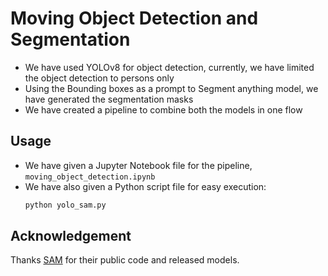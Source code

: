 # Moving Object Detection and Segmentation
- We have used YOLOv8 for object detection, currently, we have limited the object detection to persons only
- Using the Bounding boxes as a prompt to Segment anything model, we have generated the segmentation masks
- We have created a pipeline to combine both the models in one flow


## Usage
- We have given a Jupyter Notebook file for the pipeline, ```moving_object_detection.ipynb```
- We have also given a Python script file for easy execution:
  ```bash
  python yolo_sam.py
  ```




## Acknowledgement
Thanks [SAM](https://github.com/facebookresearch/segment-anything) for their public code and released models.
